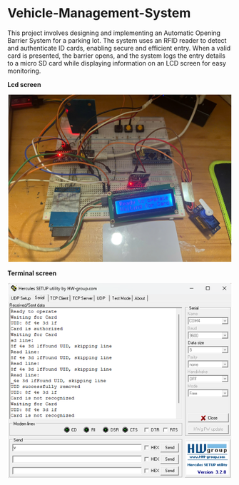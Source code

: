 # Vehicle-Management-System

This project involves designing and implementing an Automatic Opening Barrier System for a
parking lot. The system uses an RFID reader to detect and authenticate ID cards, enabling secure
and efficient entry. When a valid card is presented, the barrier opens, and the system logs the
entry details to a micro SD card while displaying information on an LCD screen for easy
monitoring.

**Lcd screen**
<p align="center">
    <img src="image/image.png" alt="alt text" width="500">
</p>

**Terminal screen**

<p align="center">
    <img src="image/image-1.png" alt="alt text" width="500">
</p>